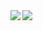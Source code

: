 <img align="left" src="https://github-readme-stats.vercel.app/api?username=AnubhavSolanki&theme=dracula">
<img src="https://github-readme-stats.vercel.app/api/top-langs/?username=AnubhavSolanki&theme=dracula">

